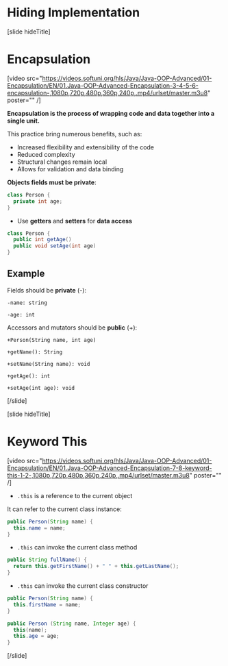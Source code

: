 # Hiding Implementation

[slide hideTitle]

# Encapsulation

[video src="https://videos.softuni.org/hls/Java/Java-OOP-Advanced/01-Encapsulation/EN/01.Java-OOP-Advanced-Encapsulation-3-4-5-6-encapsulation-,1080p,720p,480p,360p,240p,.mp4/urlset/master.m3u8" poster="" /]

**Encapsulation is the process of wrapping code and data together into a single unit.**

This practice bring numerous benefits, such as:

- Increased flexibility and extensibility of the code
- Reduced complexity
- Structural changes remain local
- Allows for validation and data binding

**Objects fields must be private**:

```java
class Person {
  private int age;
} 
```
- Use **getters** and **setters** for **data access**

```java
class Person {
  public int getAge()
  public void setAge(int age)
}
```

## Example

Fields should be **private** (-):

`-name: string`

`-age: int`

Accessors and mutators should be **public** (+):

`+Person(String name, int age)`

`+getName(): String`

`+setName(String name): void`

`+getAge(): int`

`+setAge(int age): void`

[/slide]

[slide hideTitle]

# Keyword This 

[video src="https://videos.softuni.org/hls/Java/Java-OOP-Advanced/01-Encapsulation/EN/01.Java-OOP-Advanced-Encapsulation-7-8-keyword-this-1-2-,1080p,720p,480p,360p,240p,.mp4/urlset/master.m3u8" poster="" /]

- `.this` is a reference to the current object

It can refer to the current class instance:

```java
public Person(String name) {
  this.name = name;
}
```

- `.this` can invoke the current class method

```java
public String fullName() {
  return this.getFirstName() + " " + this.getLastName();
}
```

- `.this` can invoke the current class constructor

```java
public Person(String name) {
  this.firstName = name;
}
```

```java
public Person (String name, Integer age) {
  this(name);
  this.age = age;
}
```
[/slide]
